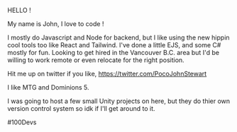 HELLO ! 

My name is John, I love to code !

I mostly do Javascript and Node for backend, but I like using the new hippin cool tools too like React and Tailwind. I've done a little EJS, and some C# mostly for fun. Looking to get hired in the Vancouver B.C. area but I'd be willing to work remote or even relocate for the right position. 

Hit me up on twitter if you like, https://twitter.com/PocoJohnStewart

I like MTG and Dominions 5. 

 I was going to host a few small Unity projects on here, but they do thier own version control system so idk if I'll get around to it. 

#100Devs 

<!---
JohnRobertStewart/JohnRobertStewart is a ✨ special ✨ repository because its `README.md` (this file) appears on your GitHub profile.
You can click the Preview link to take a look at your changes.
--->
